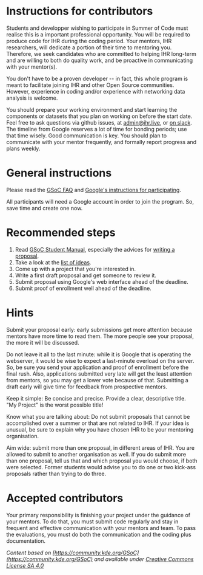 # Instructions for contributors
Students and developper wishing to participate in Summer of Code must realise this is a important professional opportunity.
You will be required to produce code for IHR during the coding period. Your mentors, IHR researchers, will dedicate a 
portion of their time to mentoring you. Therefore, we seek candidates who are committed to helping IHR long-term and are 
willing to both do quality work, and be proactive in communicating with your mentor(s).

You don't have to be a proven developer -- in fact, this whole program is meant to facilitate joining IHR and other Open 
Source communities. However, experience in coding and/or experience with networking data analysis is welcome. 

You should prepare your working environment and start learning the components or datasets that you plan on working on before the 
start date. Feel free to ask questions via github issues, at admin@ihr.live, or [on slack](https://join.slack.com/t/internethealthreport/shared_invite/zt-15oqq0cwm-J5dbrY_qzgZ9sMIMTPqMWw). The timeline from Google reserves a lot 
of time for bonding periods; use that time wisely. Good communication is key. You should plan to communicate with your mentor 
frequently, and formally report progress and plans weekly.

# General instructions
Please read the [GSoC FAQ](https://developers.google.com/open-source/gsoc/faq) and [Google's instructions for participating](https://summerofcode.withgoogle.com/). 

All participants will need a Google account in order to join the program. So, save time and create one now. 

# Recommended steps
1) Read [GSoC Student Manual](https://google.github.io/gsocguides/student/), especially the advices for [writing a proposal](https://google.github.io/gsocguides/student/writing-a-proposal).
2) Take a look at the [list of ideas](ideas.md).
3) Come up with a project that you're interested in.
4) Write a first draft proposal and get someone to review it.
5) Submit proposal using Google's web interface ahead of the deadline.
6) Submit proof of enrollment well ahead of the deadline.

# Hints
Submit your proposal early: early submissions get more attention because mentors have more time to read them. 
The more people see your proposal, the more it will be discussed.

Do not leave it all to the last minute: while it is Google that is operating the webserver, it would be wise to expect a last-minute overload on the server. 
So, be sure you send your application and proof of enrollment before the final rush. Also, applications submitted very late will get the least attention 
from mentors, so you may get a lower vote because of that. Submitting a draft early will give time for feedback from prospective mentors.

Keep it simple: Be concise and precise. Provide a clear, descriptive title. "My Project" is the worst possible title!

Know what you are talking about: Do not submit proposals that cannot be accomplished over a summer or that are not related to IHR. 
If your idea is unusual, be sure to explain why you have chosen IHR to be your mentoring organisation.

Aim wide: submit more than one proposal, in different areas of IHR. You are allowed to submit to another organisation as well. 
If you do submit more than one proposal, tell us that and which proposal you would choose, if both were selected. 
Former students would advise you to do one or two kick-ass proposals rather than trying to do three.

# Accepted contributors
Your primary responsibility is finishing your project under the guidance of your mentors. 
To do that, you must submit code regularly and stay in frequent and effective communication with your mentors and team. 
To pass the evaluations, you must do both the communication and the coding plus documentation.

*Content based on [https://community.kde.org/GSoC](https://community.kde.org/GSoC) and available under [Creative Commons License SA 4.0](https://community.kde.org/KDE_Community_Wiki:Copyrights)*
